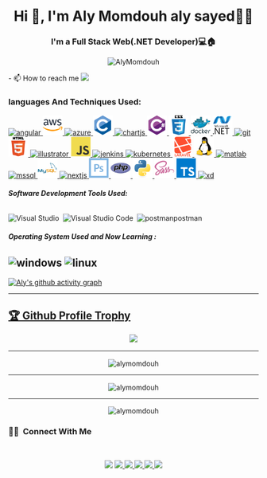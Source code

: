 <h1 align="center">Hi 👋, I'm Aly Momdouh aly sayed👨‍🎓</h1>
<h3 align="center">I'm a Full Stack Web(.NET Developer)💻🏠</h3>
  
<p align="center"> 
<!--     <a href="https://twitter.com/alymomdouh" target="blank"><img src="https://img.shields.io/twitter/follow/alymomdouh?logo=twitter&style=for-the-badge"alt="AlyMomdouh" /></a>  -->
    <img src="https://komarev.com/ghpvc/?username=alymomdouh&label=Profile%20views&color=0e75b6&style=flat" alt="AlyMomdouh" /> 
</p>
- 📫 How to reach me   <a href="mailto:alymomdouhaly@gmail.com"><img src="https://img.shields.io/badge/-Aly%20Momdouh-D14836?style=flat&logo=Gmail&logoColor=white"/></a>
 
<!-- ###  Blogs posts -->
<!-- BLOG-POST-LIST:START -->
<!-- BLOG-POST-LIST:END -->
<!-- That I Know -->
<h3 align="left">languages And Techniques Used:</h3>
<p align="left"> <a href="https://angular.io" target="_blank" rel="noreferrer"> <img src="https://angular.io/assets/images/logos/angular/angular.svg" alt="angular" width="40" height="40"/> </a> <a href="https://aws.amazon.com" target="_blank" rel="noreferrer"> <img src="https://raw.githubusercontent.com/devicons/devicon/master/icons/amazonwebservices/amazonwebservices-original-wordmark.svg" alt="aws" width="40" height="40"/> </a> <a href="https://azure.microsoft.com/en-in/" target="_blank" rel="noreferrer"> <img src="https://www.vectorlogo.zone/logos/microsoft_azure/microsoft_azure-icon.svg" alt="azure" width="40" height="40"/> </a> <a href="https://www.cprogramming.com/" target="_blank" rel="noreferrer"> <img src="https://raw.githubusercontent.com/devicons/devicon/master/icons/c/c-original.svg" alt="c" width="40" height="40"/> </a> <a href="https://www.chartjs.org" target="_blank" rel="noreferrer"> <img src="https://www.chartjs.org/media/logo-title.svg" alt="chartjs" width="40" height="40"/> </a> <a href="https://www.w3schools.com/cs/" target="_blank" rel="noreferrer"> <img src="https://raw.githubusercontent.com/devicons/devicon/master/icons/csharp/csharp-original.svg" alt="csharp" width="40" height="40"/> </a> <a href="https://www.w3schools.com/css/" target="_blank" rel="noreferrer"> <img src="https://raw.githubusercontent.com/devicons/devicon/master/icons/css3/css3-original-wordmark.svg" alt="css3" width="40" height="40"/> </a> <a href="https://www.docker.com/" target="_blank" rel="noreferrer"> <img src="https://raw.githubusercontent.com/devicons/devicon/master/icons/docker/docker-original-wordmark.svg" alt="docker" width="40" height="40"/> </a> <a href="https://dotnet.microsoft.com/" target="_blank" rel="noreferrer"> <img src="https://raw.githubusercontent.com/devicons/devicon/master/icons/dot-net/dot-net-original-wordmark.svg" alt="dotnet" width="40" height="40"/> </a> <a href="https://git-scm.com/" target="_blank" rel="noreferrer"> <img src="https://www.vectorlogo.zone/logos/git-scm/git-scm-icon.svg" alt="git" width="40" height="40"/> </a> <a href="https://www.w3.org/html/" target="_blank" rel="noreferrer"> <img src="https://raw.githubusercontent.com/devicons/devicon/master/icons/html5/html5-original-wordmark.svg" alt="html5" width="40" height="40"/> </a> <a href="https://www.adobe.com/in/products/illustrator.html" target="_blank" rel="noreferrer"> <img src="https://www.vectorlogo.zone/logos/adobe_illustrator/adobe_illustrator-icon.svg" alt="illustrator" width="40" height="40"/> </a> <a href="https://developer.mozilla.org/en-US/docs/Web/JavaScript" target="_blank" rel="noreferrer"> <img src="https://raw.githubusercontent.com/devicons/devicon/master/icons/javascript/javascript-original.svg" alt="javascript" width="40" height="40"/> </a> <a href="https://www.jenkins.io" target="_blank" rel="noreferrer"> <img src="https://www.vectorlogo.zone/logos/jenkins/jenkins-icon.svg" alt="jenkins" width="40" height="40"/> </a> <a href="https://kubernetes.io" target="_blank" rel="noreferrer"> <img src="https://www.vectorlogo.zone/logos/kubernetes/kubernetes-icon.svg" alt="kubernetes" width="40" height="40"/> </a> <a href="https://laravel.com/" target="_blank" rel="noreferrer"> <img src="https://raw.githubusercontent.com/devicons/devicon/master/icons/laravel/laravel-plain-wordmark.svg" alt="laravel" width="40" height="40"/> </a> <a href="https://www.linux.org/" target="_blank" rel="noreferrer"> <img src="https://raw.githubusercontent.com/devicons/devicon/master/icons/linux/linux-original.svg" alt="linux" width="40" height="40"/> </a> <a href="https://www.mathworks.com/" target="_blank" rel="noreferrer"> <img src="https://upload.wikimedia.org/wikipedia/commons/2/21/Matlab_Logo.png" alt="matlab" width="40" height="40"/> </a> <a href="https://www.microsoft.com/en-us/sql-server" target="_blank" rel="noreferrer"> <img src="https://www.svgrepo.com/show/303229/microsoft-sql-server-logo.svg" alt="mssql" width="40" height="40"/> </a> <a href="https://www.mysql.com/" target="_blank" rel="noreferrer"> <img src="https://raw.githubusercontent.com/devicons/devicon/master/icons/mysql/mysql-original-wordmark.svg" alt="mysql" width="40" height="40"/> </a> <a href="https://nextjs.org/" target="_blank" rel="noreferrer"> <img src="https://cdn.worldvectorlogo.com/logos/nextjs-2.svg" alt="nextjs" width="40" height="40"/> </a> <a href="https://www.photoshop.com/en" target="_blank" rel="noreferrer"> <img src="https://raw.githubusercontent.com/devicons/devicon/master/icons/photoshop/photoshop-line.svg" alt="photoshop" width="40" height="40"/> </a> <a href="https://www.php.net" target="_blank" rel="noreferrer"> <img src="https://raw.githubusercontent.com/devicons/devicon/master/icons/php/php-original.svg" alt="php" width="40" height="40"/> </a<a href="https://www.python.org" target="_blank" rel="noreferrer"> <img src="https://raw.githubusercontent.com/devicons/devicon/master/icons/python/python-original.svg" alt="python" width="40" height="40"/> </a> <a href="https://sass-lang.com" target="_blank" rel="noreferrer"> <img src="https://raw.githubusercontent.com/devicons/devicon/master/icons/sass/sass-original.svg" alt="sass" width="40" height="40"/> </a> <a href="https://www.typescriptlang.org/" target="_blank" rel="noreferrer"> <img src="https://raw.githubusercontent.com/devicons/devicon/master/icons/typescript/typescript-original.svg" alt="typescript" width="40" height="40"/> </a> <a href="https://www.adobe.com/products/xd.html" target="_blank" rel="noreferrer"> <img src="https://cdn.worldvectorlogo.com/logos/adobe-xd.svg" alt="xd" width="40" height="40"/> </a> </p>

<!-- 
 <a href="https://postman.com" target="_blank" rel="noreferrer"> <img src="https://www.vectorlogo.zone/logos/getpostman/getpostman-icon.svg" alt="postman" width="40" height="40"/> </a>
-->

###### <b>Software Development Tools Used:</b>

![Visual Studio](https://img.shields.io/badge/-Visual%20Studio-05122A?style=flat&logo=visual-studio&logoColor=800080)&nbsp;
![Visual Studio Code](https://img.shields.io/badge/-Visual%20Studio%20Code-05122A?style=flat&logo=visual-studio-code&logoColor=007ACC)&nbsp;
![postmanpostman](https://img.shields.io/badge/-postman-05122A?style=flat&logo=postman)&nbsp;

###### <b>Operating System Used and Now Learning  :</b>

![windows](https://img.shields.io/badge/-windows-05122A?style=flat&logo=windows)
![linux](https://img.shields.io/badge/-linux-05122A?style=flat&logo=linux)
---

[![Aly's github activity graph](https://github-readme-activity-graph.cyclic.app/graph?username=alymomdouh&theme=vue)](https://github.com/ashutosh00710/github-readme-activity-graph)

---
<a href="https://github.com/ryo-ma/github-profile-trophy"><h2>🏆 Github Profile Trophy</h2></a>
<p align="center">
<a href="https://github.com/ryo-ma/github-profile-trophy">
  <img width=800 src="https://github-profile-trophy.vercel.app/?username=alymomdouh&column=8&theme=gruvbox&no-frame=true"/>
</a>
</p> 

---

<p align="center"> 
  <img align="center" src="https://github-readme-stats.vercel.app/api?username=alymomdouh&show_icons=true&locale=en" alt="alymomdouh" />
</p>

---

<p align="center">
  <img align="center" src="https://github-readme-streak-stats.herokuapp.com/?user=alymomdouh&" alt="alymomdouh" />
</p>

---

<p align="center">
  <img align="center" src="https://github-readme-stats.vercel.app/api/top-langs?username=alymomdouh&show_icons=true&locale=en&layout=compact" alt="alymomdouh" />
</p>
   
### 🤝🏻 &nbsp;Connect With Me
 </br>
<p align="center">
  <a href="mailto:alymomdouhaly@gmail.com"><img src="https://img.shields.io/badge/-Aly%20Momdouh-D14836?style=flat&logo=Gmail&logoColor=white"/></a>
<a href="https://www.linkedin.com/in/alymomdouhaly/" alt="alymomdouhaly/" target="blank">
  <img src="https://img.shields.io/badge/-Aly%20Momdouh-0077B5?style=flat&logo=Linkedin&logoColor=white"/>
 </a> 
<a href="https://t.me/alymomdouh">
  <img src="https://img.shields.io/badge/-Aly%20Momdouh-09c?style=flat&logo=telegram"/>
</a>
<a href="https://leetcode.com/aly_momdouh/">
  <img src="https://img.shields.io/badge/-Aly%20Momdouh-FFF?style=flat&logo=leetcode&logoColor=yellow"/>
</a>
<a href="https://www.hackerrank.com/aly_momdouh">
  <img src="https://img.shields.io/badge/-Aly%20Momdouh-islamicgreen?style=flat&logo=HackerRank&logoColor=black"/>
</a>
<a href="https://codepen.io/alymomdouh">
  <img src="https://img.shields.io/badge/-Aly%20Momdouh-05122A?style=flat&logo=codepen"/>
</a> 
<!-- <a href="https://www.youtube.com/channel/alymomdouh"><img src="https://img.shields.io/badge/-Aly%20Momdouh-red?style=flat&logo=youtube&logoColor=fff"/></a> -->
<!-- <a href="https://www.facebook.com/alymomdouh/"><img src="https://img.shields.io/badge/-Aly%20Momdouh-1877F2?style=flat&logo=Facebook&logoColor=white"/></a> 

<a href="https://codeforces.com/profile/alymomdouh"><img src="https://img.shields.io/badge/-Aly%20Momdouh-white?style=flat&logo=Codeforces&logoColor=inhert"/></a>
<a href="https://instagram.com/alymomdouh"><img src="https://img.shields.io/badge/-Aly%20Momdouh-E4405F?style=flat&logo=Instagram&logoColor=white"/></a>
</p> 
 <a href="https://dev.to/alymomdouh" target="blank"><img align="center" src="https://raw.githubusercontent.com/rahuldkjain/github-profile-readme-generator/master/src/images/icons/Social/devto.svg" alt="alymomdouh" height="30" width="40" /></a>
<a href="https://twitter.com/alymomdouh" target="blank"><img align="center" src="https://raw.githubusercontent.com/rahuldkjain/github-profile-readme-generator/master/src/images/icons/Social/twitter.svg" alt="alymomdouh" height="30" width="40" /></a>
<a href="https://codesandbox.com/alymomdouh" target="blank"><img align="center" src="https://raw.githubusercontent.com/rahuldkjain/github-profile-readme-generator/master/src/images/icons/Social/codesandbox.svg" alt="alymomdouh" height="30" width="40" /></a>
<a href="https://fb.com/alymomdouh.aly" target="blank"><img align="center" src="https://raw.githubusercontent.com/rahuldkjain/github-profile-readme-generator/master/src/images/icons/Social/facebook.svg" alt="alymomdouh.aly" height="30" width="40" /></a>
 </p>
-->
